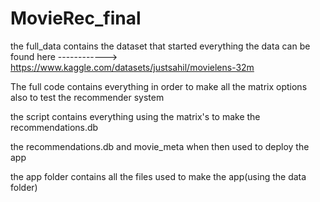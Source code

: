 # MovieRec_final

the full_data contains the dataset that started everything the data can be found here ------------> https://www.kaggle.com/datasets/justsahil/movielens-32m

The full code contains everything in order to make all the matrix options also to test the recommender system

the script contains everything using the matrix's to make the recommendations.db

the recommendations.db and movie_meta when then used to deploy the app

the app folder contains all the files used to make the app(using the data folder)
